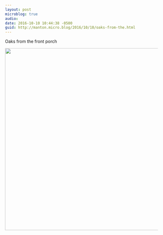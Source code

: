 ```yaml
---
layout: post
microblog: true
audio: 
date: 2016-10-10 10:44:38 -0500
guid: http://manton.micro.blog/2016/10/10/oaks-from-the.html
---
```

Oaks from the front porch

<img src="http://manton.micro.blog/uploads/2018/9b72557f9c.jpg" width="600" height="600" />
